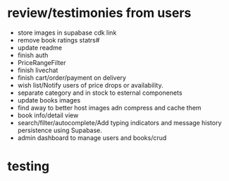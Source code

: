 # review/testimonies from users

- store images in supabase cdk link
- remove book ratings statrs#
- update readme
- finish auth
- PriceRangeFilter
- finish livechat
- finish cart/order/payment on delivery
- wish list/Notify users of price drops or availability.
- separate category and in stock to esternal componenets
- update books images
- find away to better host images adn compress and cache them
- book info/detail view
- search/filter/autocomplete/Add typing indicators and message history persistence using Supabase.
- admin dashboard to manage users and books/crud

# testing
